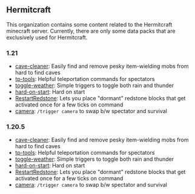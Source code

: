 ## Hermitcraft

This organization contains some content related to the Hermitcraft minecraft server.
Currently, there are only some data packs that are exclusively used for Hermitcraft.

### 1.21
- [cave-cleaner](https://github.com/hermitcraft-official/cave-cleaner/archive/refs/tags/v1.2.zip): Easily find and remove pesky item-wielding mobs from hard to find caves
- [tp-tools](https://github.com/hermitcraft-official/tp-tools/archive/refs/tags/v1.2.zip): Helpful teleportation commands for spectators
- [toggle-weather](https://github.com/hermitcraft-official/toggle-weather/archive/refs/tags/v1.2.zip): Simple triggers to toggle both rain and thunder
- [hard-on-start](https://github.com/hermitcraft-official/hard-on-start/archive/refs/tags/v1.2.zip): Hard on start
- [RestartRedstone](https://github.com/hermitcraft-official/RestartRedstone/archive/refs/tags/v1.2.zip): Lets you place "dormant" redstone blocks that get activated once for a few ticks on command
- [camera](https://github.com/hermitcraft-official/RestartRedstone/archive/refs/tags/v1.1.zip): `/trigger camera` to swap b/w spectator and survival


### 1.20.5
- [cave-cleaner](https://github.com/hermitcraft-official/cave-cleaner/archive/refs/tags/v1.1.zip): Easily find and remove pesky item-wielding mobs from hard to find caves
- [tp-tools](https://github.com/hermitcraft-official/tp-tools/archive/refs/tags/v1.1.zip): Helpful teleportation commands for spectators
- [toggle-weather](https://github.com/hermitcraft-official/toggle-weather/archive/refs/tags/v1.1.zip): Simple triggers to toggle both rain and thunder
- [hard-on-start](https://github.com/hermitcraft-official/hard-on-start/archive/refs/tags/v1.1.zip): Hard on start
- [RestartRedstone](https://github.com/hermitcraft-official/RestartRedstone/archive/refs/tags/v1.1.zip): Lets you place "dormant" redstone blocks that get activated once for a few ticks on command
- [camera](https://github.com/hermitcraft-official/RestartRedstone/archive/refs/tags/v1.0.zip): `/trigger camera` to swap b/w spectator and survival
